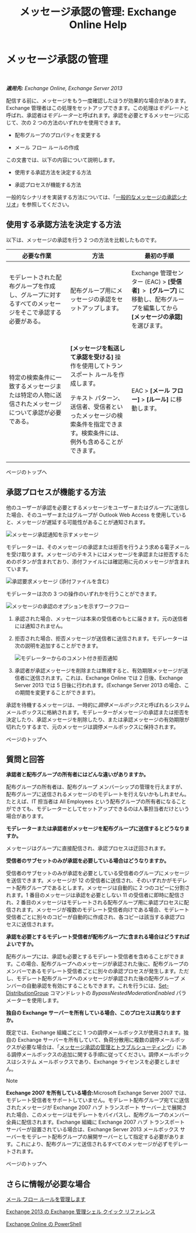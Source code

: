 ﻿---
title: 'メッセージ承認の管理: Exchange Online Help'
TOCTitle: メッセージ承認の管理
ms:assetid: 43a89f71-8002-4cb0-b3c8-1c2b2597f227
ms:mtpsurl: https://technet.microsoft.com/ja-jp/library/Dd297936(v=EXCHG.150)
ms:contentKeyID: 49896225
ms.date: 05/22/2018
mtps_version: v=EXCHG.150
ms.translationtype: HT
---

# メッセージ承認の管理

 

_**適用先:** Exchange Online, Exchange Server 2013_

配信する前に、メッセージをもう一度確認したほうが効果的な場合があります。Exchange 管理者はこの処理をセットアップできます。この処理は*モデレート*と呼ばれ、承認者は*モデレーター*と呼ばれます。承認を必要とするメッセージに応じて、次の 2 つの方法のいずれかを使用できます。

  - 配布グループのプロパティを変更する

  - メール フロー ルールの作成

この文書では、以下の内容について説明します。

  - 使用する承認方法を決定する方法

  - 承認プロセスが機能する方法

一般的なシナリオを実装する方法については、「[一般的なメッセージの承認シナリオ](common-message-approval-scenarios-exchange-2013-help.md)」を参照してください。

## 使用する承認方法を決定する方法

以下は、メッセージの承認を行う 2 つの方法を比較したものです。


<table>
<colgroup>
<col style="width: 33%" />
<col style="width: 33%" />
<col style="width: 33%" />
</colgroup>
<thead>
<tr class="header">
<th>必要な作業</th>
<th>方法</th>
<th>最初の手順</th>
</tr>
</thead>
<tbody>
<tr class="odd">
<td><p>モデレートされた配布グループを作成し、グループに対するすべてのメッセージをそこで承認する必要がある。</p></td>
<td><p>配布グループ用にメッセージの承認をセットアップします。</p></td>
<td><p>Exchange 管理センター (EAC) &gt; <strong>[受信者]</strong>  &gt;  <strong> [グループ]</strong> に移動し、配布グループを編集してから <strong>[メッセージの承認]</strong> を選びます。</p></td>
</tr>
<tr class="even">
<td><p>特定の検索条件に一致するメッセージまたは特定の人物に送信されたメッセージについて承認が必要である。</p></td>
<td><p><strong>[メッセージを転送して承認を受ける]</strong> 操作を使用してトランスポート ルールを作成します。</p>
<p>テキスト パターン、送信者、受信者といったメッセージの検索条件を指定できます。検索条件には、例外も含めることができます。</p></td>
<td><p>EAC &gt; <strong>[メール フロー]</strong> &gt; <strong>[ルール]</strong> に移動します。</p></td>
</tr>
</tbody>
</table>


ページのトップへ

## 承認プロセスが機能する方法

他のユーザーが承認を必要とするメッセージをユーザーまたはグループに送信した場合、そのユーザーまたはグループが Outlook Web Access を使用していると、メッセージが遅延する可能性があることが通知されます。

![メッセージ承認通知を示すメッセージ](images/Dd297936.80e2e5f1-0a1e-4c37-9076-794581155405(EXCHG.150).png "メッセージ承認通知を示すメッセージ")

モデレーターは、そのメッセージの承認または拒否を行うよう求める電子メールを受け取ります。メッセージのテキストにはメッセージを承認または拒否するためのボタンが含まれており、添付ファイルには確認用に元のメッセージが含まれています。

![承認要求メッセージ (添付ファイルを含む)](images/Dd297936.bf517f5a-b10e-40df-a48a-403b395b5962(EXCHG.150).png "承認要求メッセージ (添付ファイルを含む)")

モデレーターは次の 3 つの操作のいずれかを行うことができます。

![メッセージの承認のオプションを示すワークフロー](images/Dd297936.dc7a6ca9-c67d-487a-8713-4d628e07f4b3(EXCHG.150).png "メッセージの承認のオプションを示すワークフロー")

1.  承認された場合、メッセージは本来の受信者のもとに届きます。元の送信者には通知されません。

2.  拒否された場合、拒否メッセージが送信者に送信されます。モデレーターは次の説明を追加することができます。
    
    ![モデレーターからのコメント付き拒否通知](images/Dd297936.a663d36a-c67d-4155-b8f6-4b5dc8e105d9(EXCHG.150).png "モデレーターからのコメント付き拒否通知")  

3.  承認者が承認メッセージを削除または無視すると、有効期限メッセージが送信者に送信されます。これは、Exchange Online では 2 日後、Exchange Server 2013 では 5 日後に行われます。(Exchange Server 2013 の場合、この期間を変更することができます)。

承認を待機するメッセージは、一時的に*調停メールボックス*と呼ばれるシステム メールボックスに格納されます。モデレーターがメッセージの承認または拒否を決定したり、承認メッセージを削除したり、または承認メッセージの有効期限が切れたりするまで、元のメッセージは調停メールボックスに保持されます。

ページのトップへ

## 質問と回答

**承認者と配布グループの所有者にはどんな違いがありますか。**

配布グループの所有者は、配布グループ メンバーシップの管理を行えますが、配布グループに送信されるメッセージのモデレートを行えないかもしれません。たとえば、IT 担当者は All Employees という配布グループの所有者になることができても、モデレーターとしてセットアップできるのは人事担当者だけという場合があります。

**モデレーターまたは承認者がメッセージを配布グループに送信するとどうなりますか。**

メッセージはグループに直接配信され、承認プロセスは迂回されます。

**受信者のサブセットのみが承認を必要している場合はどうなりますか。**

受信者のサブセットのみが承認を必要としている受信者のグループにメッセージを送信できます。メッセージが 12 の受信者に送信され、そのいずれかがモデレート配布グループであるとします。メッセージは自動的に 2 つのコピーに分割されます。1 番目のメッセージは承認を必要としない 11 の受信者に即時に配信され、2 番目のメッセージはモデレートされる配布グループ用に承認プロセスに配信されます。メッセージが複数のモデレート受信者向けである場合、モデレート受信者ごとに別々のコピーが自動的に作成され、各コピーは該当する承認プロセスに送信されます。

**承認を必要とするモデレート受信者が配布グループに含まれる場合はどうすればよいですか。**

配布グループには、承認も必要とするモデレート受信者を含めることができます。この場合、配布グループへのメッセージが承認された後に、配布グループのメンバーであるモデレート受信者ごとに別々の承認プロセスが発生します。ただし、モデレート配布グループへのメッセージが承認された後の配布グループ メンバーの自動承認を有効にすることもできます。これを行うには、[Set-DistributionGroup](https://technet.microsoft.com/ja-jp/library/bb124955\(v=exchg.150\)) コマンドレットの *BypassNestedModerationEnabled* パラメーターを使用します。

**独自の Exchange サーバーを所有している場合、このプロセスは異なりますか。**

既定では、Exchange 組織ごとに 1 つの調停メールボックスが使用されます。独自の Exchange サーバーを所有していて、負荷分散用に複数の調停メールボックスが必要な場合は、「[メッセージ承認の管理とトラブルシューティング](manage-and-troubleshoot-message-approval-exchange-2013-help.md)」にある調停メールボックスの追加に関する手順に従ってください。調停メールボックスはシステム メールボックスであり、Exchange ライセンスを必要としません。


> [!NOTE]
> <STRONG>Exchange&nbsp;2007 を所有している場合:</STRONG>Microsoft Exchange Server 2007 では、モデレート受信者をサポートしていません。モデレート配布グループ宛てに送信されたメッセージが Exchange&nbsp;2007 ハブ トランスポート サーバー上で展開された場合、このメッセージはモデレートをバイパスし、配布グループのメンバー全員に配信されます。Exchange 組織に Exchange&nbsp;2007 ハブ トランスポート サーバーが設置されている場合は、Exchange Server 2013 メールボックス サーバーをモデレート配布グループの展開サーバーとして指定する必要があります。これにより、配布グループに送信されるすべてのメッセージが必ずモデレートされます。



ページのトップへ

## さらに情報が必要な場合

[メール フロー ルールを管理します](manage-mail-flow-rules-exchange-2013-help.md)

[Exchange 2013 の Exchange 管理シェル クイック リファレンス](exchange-management-shell-quick-reference-for-exchange-2013-exchange-2013-help.md)

[Exchange Online の PowerShell](https://technet.microsoft.com/ja-jp/library/jj200677\(v=exchg.150\))

